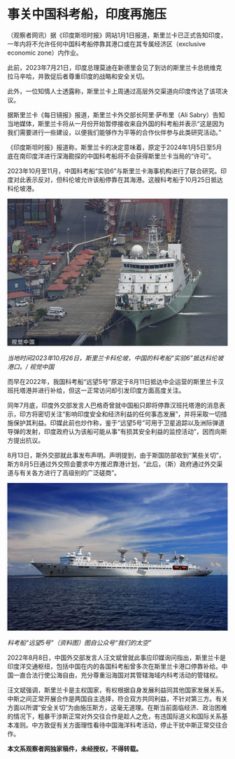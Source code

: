 # 事关中国科考船，印度再施压

（观察者网讯）据《印度斯坦时报》网站1月1日报道，斯里兰卡已正式告知印度，一年内将不允许任何中国科考船停靠其港口或在其专属经济区（exclusive
economic zone）内作业。

此前，2023年7月21日，印度总理莫迪在新德里会见了到访的斯里兰卡总统维克拉马辛哈，并敦促后者尊重印度的战略和安全关切。

此外，一位知情人士透露称，斯里兰卡上周通过高层外交渠道向印度传达了该项决议。

据斯里兰卡《每日镜报》报道，斯里兰卡外交部长阿里·萨布里（Ali
Sabry）告知当地媒体，斯里兰卡将从一月份开始暂停接收来自外国的科考船并表示“这是因为我们需要进行一些建设，以便我们能够作为平等的合作伙伴参与此类研究活动。”

《印度斯坦时报》报道称，斯里兰卡的决定意味着，原定于2024年1月5日至5月底在南印度洋进行深海勘探的中国科考船将不会获得斯里兰卡当局的“许可”。

2023年10月至11月，中国科考船“实验6”与斯里兰卡海事机构进行了联合研究。印度对此表示反对，但科伦坡允许该船停靠在其海港。这艘科考船于10月25日抵达科伦坡港。

![5fc12305379fa1940cc6347ddc91fc58.jpg](https://raw.githubusercontent.com/qqhsx/qqnews_image/main/2024/01/01/事关中国科考船，印度再施压/5fc12305379fa1940cc6347ddc91fc58.jpg)

 _当地时间2023年10月26日，斯里兰卡科伦坡，中国的科考船“实验6”抵达科伦坡港口。/ 视觉中国_

而早在2022年，我国科考船“远望5号”原定于8月11日抵达中企运营的斯里兰卡汉班托塔港并进行补给，但这一正常访问却引发印度方面高度关注。

同年7月底，印度外交部发言人巴格奇曾就中国船只即将停靠汉班托塔港的消息表示，印方将密切关注“影响印度安全和经济利益的任何事态发展”，并将采取一切措施保护其利益。印媒此前也炒作称，鉴于“远望5号”可用于卫星追踪以及洲际弹道导弹的发射，印度政府认为该船可能从事“有损其安全利益的监控活动”，因而向斯方提出抗议。

8月13日，斯外交部就此事发布声明。声明提到，由于斯国防部收到“某些关切”，斯方8月5日通过外交照会要求中方推迟靠港计划，“此后，（斯）政府通过外交渠道与有关各方进行了高级别的广泛磋商”。

![16cc17e754f12e88c88200902bef3fad.jpg](https://raw.githubusercontent.com/qqhsx/qqnews_image/main/2024/01/01/事关中国科考船，印度再施压/16cc17e754f12e88c88200902bef3fad.jpg)

_科考船“远望5号”（资料图）图自公众号“我们的太空”_

2022年8月8日，中国外交部发言人汪文斌曾就此事应印媒询问指出，斯里兰卡是印度洋交通枢纽，包括中国在内的各国科考船曾多次在斯里兰卡港口停靠补给。中国一直合法行使公海自由，充分尊重沿海国对其管辖海域内科考活动的管辖权。

汪文斌强调，斯里兰卡是主权国家，有权根据自身发展利益同其他国家发展关系。中斯之间正常开展合作是两国自主选择，符合双方共同利益，不针对第三方。有关方面以所谓“安全关切”为由施压斯方，这毫无道理。在斯当前面临经济、政治困难的情况下，粗暴干涉斯正常对外交往合作是趁人之危，有违国际道义和国际关系基本准则。中方敦促有关方面理性看待中国海洋科考活动，停止干扰中斯正常交往合作。

**本文系观察者网独家稿件，未经授权，不得转载。**

